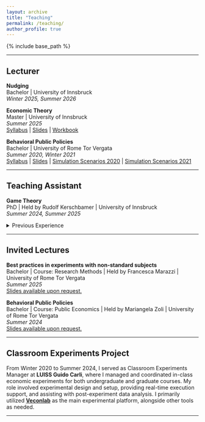 ```yaml
---
layout: archive
title: "Teaching"
permalink: /teaching/
author_profile: true
---
```


{% include base_path %}

---

## Lecturer

**Nudging**<br>
Bachelor | University of Innsbruck<br>
*Winter 2025, Summer 2026*
<!-- <br><a href="{{ site.baseurl }}/files/nudging_syllabus.pdf">Syllabus</a> | <a href="{{ site.baseurl }}/files/nudging_materials.zip">Teaching Materials</a> -->

**Economic Theory**<br>
Master | University of Innsbruck<br>
*Summer 2025*<br>
<a href="{{ site.baseurl }}/files/UIBK_ET_Syllabus.pdf">Syllabus</a> | <a href="{{ site.baseurl }}/files/UIBK_ET_Slides.pdf">Slides</a> | <a href="{{ site.baseurl }}/files/UIBK_ET_Workbook.pdf">Workbook</a>

<p><strong>Behavioral Public Policies</strong><br>
Bachelor | University of Rome Tor Vergata<br>
<em>Summer 2020, Winter 2021</em><br>
<a href="{{ site.baseurl }}/files/SARI_PCC_Programma.pdf">Syllabus</a> | <a href="{{ site.baseurl }}/files/SARI_PCC_Lezioni.pdf">Slides</a> | <a href="{{ site.baseurl }}/files/SARI_PPC_ScenariSimulazioni_2019-20.pdf">Simulation Scenarios 2020</a> | <a href="{{ site.baseurl }}/files/SARI_PPC_ScenariSimulazioni_2020-21.pdf">Simulation Scenarios 2021</a></p>

---

## Teaching Assistant

**Game Theory**<br>
PhD | Held by Rudolf Kerschbamer | University of Innsbruck<br>
*Summer 2024, Summer 2025*

<details>
<summary>Previous Experience</summary>

<p><strong>Global Economics</strong><br>
Bachelor | Held by Michael Pfaffermayr and Harald Puhr | University of Innsbruck<br>
<em>Winter 2024</em></p>

<p><strong>Uncertainty and Information Economics</strong><br>
Master | Held by Daniela Di Cagno | LUISS Guido Carli<br>
<em>Summer 2023, Summer 2024</em><br>
<a href="{{ site.baseurl }}/files/LUISS_EconInfo_2023.pdf">Workbook Summer 2023</a> | <a href="{{ site.baseurl }}/files/LUISS_EconInfo_2024.pdf">Workbook Summer 2024</a></p>

<p><strong>Behavioral Economics and Consumer Decision Making</strong><br>
Master | Held by Nicola Campigotto and Matilde Giaccherini | LUISS Guido Carli<br>
<em>Winter 2023</em></p>

<p><strong>Microeconomics</strong><br>
Bachelor | Held by Lorenzo Spadoni | LUISS Guido Carli<br>
<em>Winter 2022</em><br>
<a href="{{ site.baseurl }}/files/LUISS_SP_Esercitazioni.pdf">Workbook</a> | <a href="{{ site.baseurl }}/files/LUISS_SP_Assignment.pdf">Assignment</a> | <a href="{{ site.baseurl }}/files/LUISS_SP_dofile.do">Dofile Guide</a></p>

<p><strong>Economic Policy</strong><br>
Bachelor | Held by Mariangela Zoli | University of Rome Tor Vergata<br>
<em>Summer 2021</em><br>
<a href="{{ site.baseurl }}/files/DEF_Politica_2021.pdf">Oxford Style Debate Topics</a></p>

<p><strong>Managerial Decision Making</strong><br>
Master | Held by Werner Güth and Vittorio Larocca | LUISS Guido Carli<br>
<em>Summer 2021</em></p>

<p><strong>Microeconomics</strong><br>
Bachelor | Held by Lorenzo Ferrari | LUISS Guido Carli<br>
<em>Summer 2020, Summer 2021</em><br>
<a href="{{ site.baseurl }}/files/LUISS_DEF_Micro_2020.pdf">Workbook Summer 2020</a> | <a href="{{ site.baseurl }}/files/LUISS_DEF_Micro_2021.pdf">Workbook Summer 2021</a></p>

<p><strong>Microeconomics</strong><br>
Bachelor | Held by Gustavo Piga | University of Rome Tor Vergata<br>
<em>Summer 2020, Summer 2021</em><br>
<a href="{{ site.baseurl }}/files/GG_Micro_2020.pdf">Workbook Summer 2020</a> | <a href="{{ site.baseurl }}/files/GG_Micro_2021.pdf">Workbook Summer 2021</a></p>

<p><strong>Microeconomics</strong><br>
Bachelor | Held by Gustavo Piga | University of Rome Tor Vergata<br>
<em>Summer 2018, Summer 2020, Summer 2021</em><br>
<a href="{{ site.baseurl }}/files/SARI_Micro_2018.pdf">Workbook Summer 2018</a> | <a href="{{ site.baseurl }}/files/SARI_Micro_2020.pdf">Workbook Summer 2020</a> | <a href="{{ site.baseurl }}/files/SARI_Micro_2021.pdf">Workbook Summer 2021</a></p>

<p><strong>Game Theory</strong><br>
Bachelor | Held by Bruno Chiarini | University of Rome Tor Vergata<br>
<em>Summer 2020, Summer 2021</em></p>

<p><strong>Seminar in Experimental Economics</strong><br>
Master | Held by Luca Panaccione | University of Rome Tor Vergata<br>
<em>April-November 2020</em></p>

<p><strong>Public Economics</strong><br>
Bachelor | Held by Gianni De Fraja | University of Rome Tor Vergata<br>
<em>Summer 2020</em></p>

</details>

---

## Invited Lectures

**Best practices in experiments with non-standard subjects**<br>
Bachelor | Course: Research Methods | Held by Francesca Marazzi | University of Rome Tor Vergata<br>
*Summer 2025*<br>
<u class="spelling">Slides available upon request.</u> 

**Behavioral Public Policies**<br>
Bachelor | Course: Public Economics | Held by Mariangela Zoli | University of Rome Tor Vergata<br>
*Summer 2024*<br>
<u class="spelling">Slides available upon request.</u> 

---

## Classroom Experiments Project

From Winter 2020 to Summer 2024, I served as Classroom Experiments Manager at **LUISS Guido Carli**, where I managed and coordinated in-class economic experiments for both undergraduate and graduate courses. My role involved experimental design and setup, providing real-time execution support, and assisting with post-experiment data analysis. I primarily utilized **[Veconlab](https://[veconlab.com])** as the main experimental platform, alongside other tools as needed.

---
